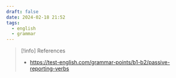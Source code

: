 ```yaml
---
draft: false
date: 2024-02-18 21:52
tags:
  - english
  - grammar
---
```







> [!info] References
> - https://test-english.com/grammar-points/b1-b2/passive-reporting-verbs
